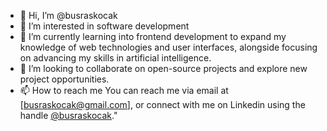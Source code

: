 - 👋 Hi, I’m @busraskocak
- 👀 I’m interested in software development
- 🌱 I’m currently learning into frontend development to expand my knowledge of web technologies and user interfaces, alongside focusing on advancing my skills in artificial intelligence.
- 💞️ I’m looking to collaborate on open-source projects and explore new project opportunities.
- 📫 How to reach me You can reach me via email at [busraskocak@gmail.com], or connect with me on Linkedin using the handle [@busraskocak](https://www.linkedin.com/in/busra-sahin-kocak/)."




<!---
busraskocak/busraskocak is a ✨ special ✨ repository because its `README.md` (this file) appears on your GitHub profile.
You can click the Preview link to take a look at your changes.
--->
